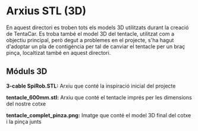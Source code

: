 
# Arxius STL (3D)

En aquest directori es troben tots els models 3D utilitzats durant la creació de TentaCar. Es troba també el model 3D del tentacle, utilitzat com a objectiu principal, però degut a problemes en el projecte, s'ha hagut d'adoptar un pla de contigència per tal de canviar el tentacle per un braç pinça, localtizat també en aquest directori. 





## Móduls 3D

**3-cable SpiRob.STL:** Arxiu que conté la inspiració inicial del projecte

**tentacle_600mm.stl:** Arxiu que conté el tentacle imprés per les dimensions del nostre cotxe

**tentacle_complet_pinza.png:** Imatge que conté el model 3D final del cotxe i la pinça junts


